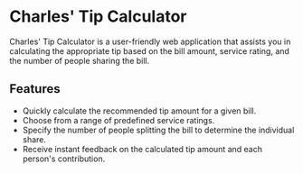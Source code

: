# Charles' Tip Calculator

Charles' Tip Calculator is a user-friendly web application that assists you in calculating the appropriate tip based on the bill amount, service rating, and the number of people sharing the bill.

## Features

- Quickly calculate the recommended tip amount for a given bill.
- Choose from a range of predefined service ratings.
- Specify the number of people splitting the bill to determine the individual share.
- Receive instant feedback on the calculated tip amount and each person's contribution.

